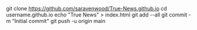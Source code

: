 git clone https://github.com/saravenwood/True-News.github.io
cd username.github.io
echo "True News" > index.html
git add --all
git commit -m "Initial commit"
git push -u origin main
